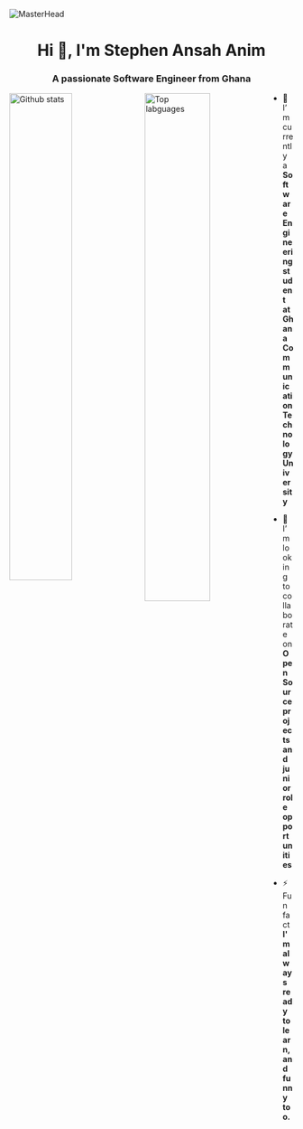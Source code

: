 ![MasterHead](https://previews.123rf.com/images/karpenkoilia/karpenkoilia1806/karpenkoilia180600011/102988806-vector-line-web-concept-for-programming-linear-web-banner-for-coding-.jpg)
<h1 align="center">Hi 👋, I'm Stephen Ansah Anim</h1>
<h3 align="center">A passionate Software Engineer from Ghana</h3>

<img alt="Github stats" align="left" width="47%" src="https://github-readme-stats-git-master-stephen-ansah-anims-projects.vercel.app/api?username=AnimBadger&show_icons=true"/>
<img alt="Top labguages" align="left" width="48%" src="https://github-readme-stats-git-master-stephen-ansah-anims-projects.vercel.app/api/top-langs/?username=AnimBadger&layout=compact"/> 


- 🌱 I’m currently a **Software Engineering student at Ghana Communication Technology University**

- 👯 I’m looking to collaborate on **Open Source projects and junior role opportunities**

- ⚡ Fun fact **I'm always ready to learn, and funny too.**

